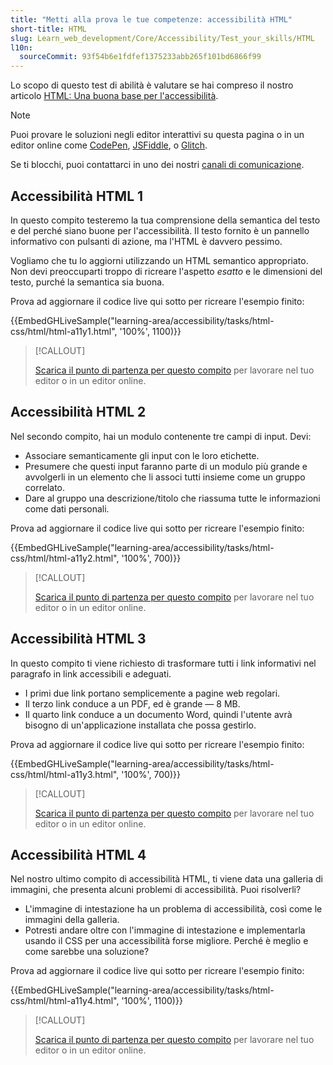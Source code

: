 ```yaml
---
title: "Metti alla prova le tue competenze: accessibilità HTML"
short-title: HTML
slug: Learn_web_development/Core/Accessibility/Test_your_skills/HTML
l10n:
  sourceCommit: 93f54b6e1fdfef1375233abb265f101bd6866f99
---
```


Lo scopo di questo test di abilità è valutare se hai compreso il nostro articolo [HTML: Una buona base per l'accessibilità](/it/docs/Learn_web_development/Core/Accessibility/HTML).

> [!NOTE]
> Puoi provare le soluzioni negli editor interattivi su questa pagina o in un editor online come [CodePen](https://codepen.io/), [JSFiddle](https://jsfiddle.net/), o [Glitch](https://glitch.com/).
>
> Se ti blocchi, puoi contattarci in uno dei nostri [canali di comunicazione](/it/docs/MDN/Community/Communication_channels).

## Accessibilità HTML 1

In questo compito testeremo la tua comprensione della semantica del testo e del perché siano buone per l'accessibilità. Il testo fornito è un pannello informativo con pulsanti di azione, ma l'HTML è davvero pessimo.

Vogliamo che tu lo aggiorni utilizzando un HTML semantico appropriato. Non devi preoccuparti troppo di ricreare l'aspetto _esatto_ e le dimensioni del testo, purché la semantica sia buona.

Prova ad aggiornare il codice live qui sotto per ricreare l'esempio finito:

{{EmbedGHLiveSample("learning-area/accessibility/tasks/html-css/html/html-a11y1.html", '100%', 1100)}}

> [!CALLOUT]
>
> [Scarica il punto di partenza per questo compito](https://github.com/mdn/learning-area/blob/main/accessibility/tasks/html-css/html/html-a11y1-download.html) per lavorare nel tuo editor o in un editor online.

## Accessibilità HTML 2

Nel secondo compito, hai un modulo contenente tre campi di input. Devi:

- Associare semanticamente gli input con le loro etichette.
- Presumere che questi input faranno parte di un modulo più grande e avvolgerli in un elemento che li associ tutti insieme come un gruppo correlato.
- Dare al gruppo una descrizione/titolo che riassuma tutte le informazioni come dati personali.

Prova ad aggiornare il codice live qui sotto per ricreare l'esempio finito:

{{EmbedGHLiveSample("learning-area/accessibility/tasks/html-css/html/html-a11y2.html", '100%', 700)}}

> [!CALLOUT]
>
> [Scarica il punto di partenza per questo compito](https://github.com/mdn/learning-area/blob/main/accessibility/tasks/html-css/html/html-a11y2-download.html) per lavorare nel tuo editor o in un editor online.

## Accessibilità HTML 3

In questo compito ti viene richiesto di trasformare tutti i link informativi nel paragrafo in link accessibili e adeguati.

- I primi due link portano semplicemente a pagine web regolari.
- Il terzo link conduce a un PDF, ed è grande — 8 MB.
- Il quarto link conduce a un documento Word, quindi l'utente avrà bisogno di un'applicazione installata che possa gestirlo.

Prova ad aggiornare il codice live qui sotto per ricreare l'esempio finito:

{{EmbedGHLiveSample("learning-area/accessibility/tasks/html-css/html/html-a11y3.html", '100%', 700)}}

> [!CALLOUT]
>
> [Scarica il punto di partenza per questo compito](https://github.com/mdn/learning-area/blob/main/accessibility/tasks/html-css/html/html-a11y3-download.html) per lavorare nel tuo editor o in un editor online.

## Accessibilità HTML 4

Nel nostro ultimo compito di accessibilità HTML, ti viene data una galleria di immagini, che presenta alcuni problemi di accessibilità. Puoi risolverli?

- L'immagine di intestazione ha un problema di accessibilità, così come le immagini della galleria.
- Potresti andare oltre con l'immagine di intestazione e implementarla usando il CSS per una accessibilità forse migliore. Perché è meglio e come sarebbe una soluzione?

Prova ad aggiornare il codice live qui sotto per ricreare l'esempio finito:

{{EmbedGHLiveSample("learning-area/accessibility/tasks/html-css/html/html-a11y4.html", '100%', 1100)}}

> [!CALLOUT]
>
> [Scarica il punto di partenza per questo compito](https://github.com/mdn/learning-area/blob/main/accessibility/tasks/html-css/html/html-a11y4-download.html) per lavorare nel tuo editor o in un editor online.
